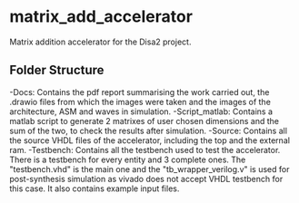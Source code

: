 # matrix_add_accelerator
Matrix addition accelerator for the Disa2 project.

## Folder Structure
-Docs: Contains the pdf report summarising the work carried out, the .drawio files from which the images were taken and the images of the architecture, ASM and waves in simulation.
-Script_matlab: Contains a matlab script to generate 2 matrixes of user chosen dimensions and the sum of the two, to check the results after simulation.
-Source: Contains all the source VHDL files of the accelerator, including the top and the external ram.
-Testbench: Contains all the testbench used to test the accelerator. There is a testbench for every entity and 3 complete ones. The "testbench.vhd" is the main one and the "tb_wrapper_verilog.v" is used for post-synthesis simulation as vivado does not accept VHDL testbench for this case. It also contains example input files.
